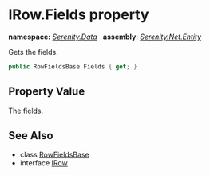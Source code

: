 # IRow.Fields property
**namespace:** *[Serenity.Data](../../README.md#serenity.data-namespace)*   **assembly**: *[Serenity.Net.Entity](../../README.md)*

Gets the fields.

```csharp
public RowFieldsBase Fields { get; }
```

## Property Value

The fields.

## See Also

* class [RowFieldsBase](../RowFieldsBase.md)
* interface [IRow](../IRow.md)